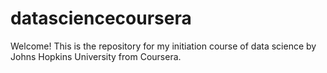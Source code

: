 # datasciencecoursera
Welcome!
This is the repository for my initiation course of data science by Johns Hopkins University from Coursera.
